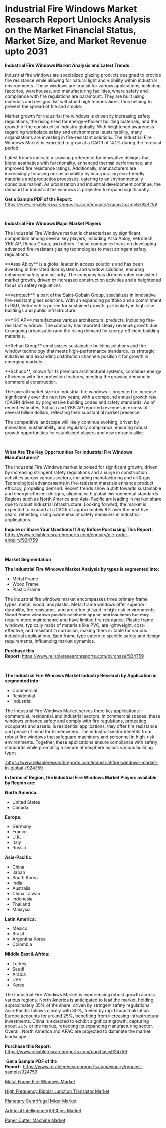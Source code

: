<p><h1>Industrial Fire Windows Market Research Report Unlocks Analysis on the Market Financial Status, Market Size, and Market Revenue upto 2031</h1></p><p><strong>Industrial Fire Windows Market Analysis and Latest Trends</strong></p>
<p><p>Industrial fire windows are specialized glazing products designed to provide fire resistance while allowing for natural light and visibility within industrial environments. These windows are crucial for various applications, including factories, warehouses, and manufacturing facilities, where safety and compliance with fire regulations are paramount. They are built using materials and designs that withstand high temperatures, thus helping to prevent the spread of fire and smoke.</p><p>Market growth for industrial fire windows is driven by increasing safety regulations, the rising need for energy-efficient building materials, and the growth of the construction industry globally. With heightened awareness regarding workplace safety and environmental sustainability, many organizations are investing in fire-resistant solutions. The Industrial Fire Windows Market is expected to grow at a CAGR of 14.1% during the forecast period. </p><p>Latest trends indicate a growing preference for innovative designs that blend aesthetics with functionality, enhanced thermal performance, and improved fire resistance ratings. Additionally, manufacturers are increasingly focusing on sustainability by incorporating eco-friendly materials and production processes, catering to an environmentally conscious market. As urbanization and industrial development continue, the demand for industrial fire windows is projected to expand significantly.</p></p>
<p><strong>Get a Sample PDF of the Report:&nbsp;</strong> <a href="https://www.reliableresearchreports.com/enquiry/request-sample/924759?utm_campaign=37&utm_medium=2&utm_source=Github&utm_content=ia&utm_term=01102024&utm_id=industrial-fire-windows">https://www.reliableresearchreports.com/enquiry/request-sample/924759</a></p>
<p>&nbsp;</p>
<p><strong>Industrial Fire Windows Major Market Players</strong></p>
<p><p>The Industrial Fire Windows market is characterized by significant competition among several key players, including Assa Abloy, Vetrotech, YKK AP, Rehau Group, and others. These companies focus on developing advanced fire-resistant glazing technologies to meet stringent safety regulations.</p><p>**Assa Abloy** is a global leader in access solutions and has been investing in fire-rated door systems and window solutions, ensuring enhanced safety and security. The company has demonstrated consistent market growth, driven by increased construction activities and a heightened focus on safety regulations.</p><p>**Vetrotech**, a part of the Saint-Gobain Group, specializes in innovative fire-resistant glass solutions. With an expanding portfolio and a commitment to R&D, Vetrotech is poised for sustained growth, particularly in high-rise buildings and public infrastructure.</p><p>**YKK AP** manufactures various architectural products, including fire-resistant windows. The company has reported steady revenue growth due to ongoing urbanization and the rising demand for energy-efficient building materials.</p><p>**Rehau Group** emphasizes sustainable building solutions and fire window technology that meets high-performance standards. Its strategic initiatives and expanding distribution channels position it for growth in emerging markets.</p><p>**Schuco**, known for its premium architectural systems, combines energy efficiency with fire protection features, meeting the growing demand in commercial construction.</p><p>The overall market size for industrial fire windows is projected to increase significantly over the next few years, with a compound annual growth rate (CAGR) driven by progressive building codes and safety standards. As of recent estimates, Schuco and YKK AP reported revenues in excess of several billion dollars, reflecting their substantial market presence. </p><p>The competitive landscape will likely continue evolving, driven by innovation, sustainability, and regulatory compliance, ensuring robust growth opportunities for established players and new entrants alike.</p></p>
<p>&nbsp;</p>
<p><strong>What Are The Key Opportunities For Industrial Fire Windows Manufacturers?</strong></p>
<p><p>The Industrial Fire Windows market is poised for significant growth, driven by increasing stringent safety regulations and a surge in construction activities across various sectors, including manufacturing and oil & gas. Technological advancements in fire-resistant materials enhance product efficacy, propelling demand. Recent trends show a shift towards sustainable and energy-efficient designs, aligning with global environmental standards. Regions such as North America and Asia-Pacific are leading in market share due to robust industrial infrastructure. Looking forward, the market is expected to expand at a CAGR of approximately 6% over the next five years, reflecting rising awareness of safety measures in industrial applications.</p></p>
<p><strong>Inquire or Share Your Questions If Any Before Purchasing This Report:</strong> <a href="https://www.reliableresearchreports.com/enquiry/pre-order-enquiry/924759?utm_campaign=37&utm_medium=2&utm_source=Github&utm_content=ia&utm_term=01102024&utm_id=industrial-fire-windows">https://www.reliableresearchreports.com/enquiry/pre-order-enquiry/924759</a></p>
<p>&nbsp;</p>
<p><strong>Market Segmentation</strong></p>
<p><strong>The Industrial Fire Windows Market Analysis by types is segmented into:</strong></p>
<p><ul><li>Metal Frame</li><li>Wood Frame</li><li>Plastic Frame</li></ul></p>
<p><p>The industrial fire windows market encompasses three primary frame types: metal, wood, and plastic. Metal frame windows offer superior durability, fire resistance, and are often utilized in high-risk environments. Wood frame windows provide aesthetic appeal and insulation but may require more maintenance and have limited fire resistance. Plastic frame windows, typically made of materials like PVC, are lightweight, cost-effective, and resistant to corrosion, making them suitable for various industrial applications. Each frame type caters to specific safety and design requirements, influencing market dynamics.</p></p>
<p><strong>Purchase this Report:&nbsp;</strong><a href="https://www.reliableresearchreports.com/purchase/924759?utm_campaign=37&utm_medium=2&utm_source=Github&utm_content=ia&utm_term=01102024&utm_id=industrial-fire-windows">https://www.reliableresearchreports.com/purchase/924759</a></p>
<p>&nbsp;</p>
<p><strong>The Industrial Fire Windows Market Industry Research by Application is segmented into:</strong></p>
<p><ul><li>Commercial</li><li>Residential</li><li>Industrial</li></ul></p>
<p><p>The Industrial Fire Windows Market serves three key applications: commercial, residential, and industrial sectors. In commercial spaces, these windows enhance safety and comply with fire regulations, protecting occupants and assets. In residential applications, they offer fire resistance and peace of mind for homeowners. The industrial sector benefits from robust fire windows that safeguard machinery and personnel in high-risk environments. Together, these applications ensure compliance with safety standards while promoting a secure atmosphere across various building types.</p></p>
<p><a href="https://www.reliableresearchreports.com/industrial-fire-windows-market-in-global-r924759?utm_campaign=37&utm_medium=2&utm_source=Github&utm_content=ia&utm_term=01102024&utm_id=industrial-fire-windows">&nbsp;https://www.reliableresearchreports.com/industrial-fire-windows-market-in-global-r924759</a></p>
<p><strong>In terms of Region, the Industrial Fire Windows Market Players available by Region are:</strong></p>
<p>
    <p> <strong> North America: </strong>
        <ul>
            <li>United States</li>
            <li>Canada</li>
        </ul>
        </p> 
    <p> <strong> Europe: </strong>
        <ul>
            <li>Germany</li>
            <li>France</li>
            <li>U.K.</li>
            <li>Italy</li>
            <li>Russia</li>
        </ul>
        </p> 
    <p> <strong> Asia-Pacific: </strong>
        <ul>
            <li>China</li>
            <li>Japan</li>
            <li>South Korea</li>
            <li>India</li>
            <li>Australia</li>
            <li>China Taiwan</li>
            <li>Indonesia</li>
            <li>Thailand</li>
            <li>Malaysia</li>
        </ul>
        </p> 
    <p> <strong> Latin America: </strong>
        <ul>
            <li>Mexico</li>
            <li>Brazil</li>
            <li>Argentina Korea</li>
            <li>Colombia</li>
        </ul>
        </p> 
    <p> <strong> Middle East & Africa: </strong>
        <ul>
            <li>Turkey</li>
            <li>Saudi</li>
            <li>Arabia</li>
            <li>UAE</li>
            <li>Korea</li>
        </ul>
    </p>
    </p>
<p><p>The Industrial Fire Windows Market is experiencing robust growth across various regions. North America is anticipated to lead the market, holding approximately 35% of the share, driven by stringent safety regulations. Asia-Pacific follows closely with 30%, fueled by rapid industrialization. Europe accounts for around 25%, benefiting from increasing infrastructural investments. China is expected to exhibit significant growth, capturing about 20% of the market, reflecting its expanding manufacturing sector. Overall, North America and APAC are projected to dominate the market landscape.</p></p>
<p><strong>Purchase this Report: </strong><a href="https://www.reliableresearchreports.com/purchase/924759?utm_campaign=37&utm_medium=2&utm_source=Github&utm_content=ia&utm_term=01102024&utm_id=industrial-fire-windows">https://www.reliableresearchreports.com/purchase/924759</a></p>
<p>&nbsp;<strong>Get a Sample PDF of the Report:&nbsp;&nbsp;</strong><a href="https://www.reliableresearchreports.com/enquiry/request-sample/924759?utm_campaign=37&utm_medium=2&utm_source=Github&utm_content=ia&utm_term=01102024&utm_id=industrial-fire-windows">https://www.reliableresearchreports.com/enquiry/request-sample/924759</a></p>
<p><strong></strong></p>
<p><p><a href="https://github.com/DianaWilson796/Market-Research-Report-List-1/blob/main/metal-frame-fire-windows-market.md?utm_campaign=37&utm_medium=2&utm_source=Github&utm_content=ia&utm_term=01102024&utm_id=industrial-fire-windows">Metal Frame Fire Windows Market</a></p><p><a href="https://issuu.com/reportprime-2/docs/high-frequency-bipolar-junction-tra_c30e79d450a9aa?utm_campaign=37&utm_medium=2&utm_source=Github&utm_content=ia&utm_term=01102024&utm_id=industrial-fire-windows">High Frequency Bipolar Junction Transistor Market</a></p><p><a href="https://www.linkedin.com/pulse/what-growth-drivers-planetary-centrifugal-mixer-market-comprehensive-sslxf?utm_campaign=37&utm_medium=2&utm_source=Github&utm_content=ia&utm_term=01102024&utm_id=industrial-fire-windows">Planetary Centrifugal Mixer Market</a></p><p><a href="https://issuu.com/reportprime-2/docs/artificial-intelligenceaichips-mark_7c23abcbee3c0b?utm_campaign=37&utm_medium=2&utm_source=Github&utm_content=ia&utm_term=01102024&utm_id=industrial-fire-windows">Artificial Intelligence(AI)Chips Market</a></p><p><a href="https://www.linkedin.com/pulse/evaluating-global-paper-cutter-machine-market-trends-growth-vstwf?utm_campaign=37&utm_medium=2&utm_source=Github&utm_content=ia&utm_term=01102024&utm_id=industrial-fire-windows">Paper Cutter Machine Market</a></p></p>